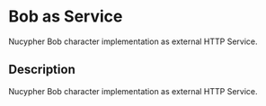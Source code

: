 # Bob as Service
Nucypher Bob character implementation as external HTTP Service.

## Description
Nucypher Bob character implementation as external HTTP Service.
